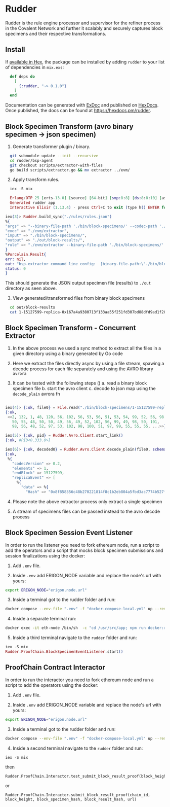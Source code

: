 # Rudder

Rudder is the rule engine processor and supervisor for the refiner process in the Covalent Network and further it scalably and securely captures block specimens and their respective transformations.

## Install

If [available in Hex](https://hex.pm/docs/publish), the package can be installed
by adding `rudder` to your list of dependencies in `mix.exs`:

  ```elixir
    def deps do
      [
        {:rudder, "~> 0.1.0"}
      ]
    end
  ```

Documentation can be generated with [ExDoc](https://github.com/elixir-lang/ex_doc)
and published on [HexDocs](https://hexdocs.pm). Once published, the docs can
be found at <https://hexdocs.pm/rudder>.

## Block Specimen Transform (avro binary specimen -> json specimen)

1. Generate transformer plugin / binary.

  ```bash
    git submodule update --init --recursive
    cd rudder/bsp-agent
    git checkout scripts/extractor-with-files
    go build scripts/extractor.go && mv extractor ../evm/
  ```

2. Apply transform rules.

  ```elixir
    iex -S mix

    Erlang/OTP 25 [erts-13.0] [source] [64-bit] [smp:8:8] [ds:8:8:10] [async-threads:1] [jit:ns] [dtrace]
    Generated rudder app
    Interactive Elixir (1.13.4) - press Ctrl+C to exit (type h() ENTER for help)

 iex(3)> Rudder.build_sync("./rules/rules.json")
%{
  "args" => "--binary-file-path './bin/block-specimens/' --codec-path './priv/schemas/block-ethereum.avsc' --indent-json 0 --output-file-path './out/block-results/'",
  "exec" => "./evm/extractor",
  "input" => "./bin/block-specimens/",
  "output" => "./out/block-results/",
  "rule" => "./evm/extractor --binary-file-path './bin/block-specimens/' --codec-path './priv/schemas/block-ethereum.avsc' --indent-json 0 --output-file-path './out/block-results/'"
}
%Porcelain.Result{
  err: nil,
  out: "bsp-extractor command line config:  [binary-file-path:\"./bin/block-specimens/\" codec-path:\"./priv/schemas/block-ethereum.avsc\" indent-json:\"0\" output-file-path:\"./out/block-results/\"]\n\nfile:  out/block-results/1-15127599-replica-0x167a4a9380713f133aa55f251fd307bd88dfd9ad1f2087346e1b741ff47ba7f5-specimen.json bytes:  1563265\n\nfile:  out/block-results/1-15127600-replica-0x14a2d5978dcde0e6988871c1a246bea31e44f73467f7c242f9cd19c30cd5f8b1-specimen.json bytes:  2761078\n\nfile:  out/block-results/1-15127601-replica-0x4757d9272c0f4c5f961667d43265123d22d7459d63f2041866df2962758c6070-specimen.json bytes:  3693996\n\nfile:  out/block-results/1-15127602-replica-0xce9ed851812286e05cd34684c9ce3836ea62ebbfc3764c8d8a131f0fd054ca35-specimen.json bytes:  4492753\n\nfile:  out/block-results/1-15127603-replica-0x5150c04d372839f7569f8d208514fd145d2fd450e13e6606bfc74b29aaadcbbf-specimen.json bytes:  818559\n\nfile:  out/block-results/1-15127603-replica-0x5fb7802a8b0f1853bd3e9e8a8646df603e6c57d8da7df62ed46bfec1a6a074c4-specimen.json bytes:  1684665\n\nfile:  out/block-results/1-15127604-replica-0xd3a4b3af87f6e43dcba7c663a4070445c22a84b7bb525046f0abd9678ec08c02-specimen.json bytes:  4839253\n\nfile:  out/block-results/1-15127605-replica-0xa7874fd4e10d6c0cc67a83c63854c08d819e08fec9590b4fa0add54970ef2841-specimen.json bytes:  3383928\n\nfile:  out/block-results/1-15127606-replica-0xeccf0cfc7d2d015de85f127039871da3f060086ad19b9a1468c9b6bb6b91e51e-specimen.json bytes:  1237007\n\nfile:  out/block-results/1-15127607-replica-0x8fecdc775c3454a95707b317d8954a5685e25e7323d988d09aea23468a8823ec-specimen.json bytes:  2914982\n\nfile:  out/block-results/1-15127608-replica-0xf52b8075ee753a9391d491b2c6bd72d59abc828c3e80fb07c7ee4775aa826056-specimen.json bytes:  1422270\n\nfile:  out/block-results/1-15127609-replica-0x9f0e6b925f13491ad303a9ba1789ec97bbea1c3f267bd6a91d081304a9a27875-specimen.json bytes:  3568478\n\nfile:  out/block-results/1-15127610-replica-0x47da4d59dbbe7434cd442718d7bd39560ea1b43a22eba9d92094e6b5b7703ad9-specimen.json bytes:  2210605\n\nfile:  out/block-results/1-15127611-replica-0xaff0a12c223cedbbea7a4e5454268cb00dd9da8ecbbd2a3890a799368df0a37a-specimen.json bytes:  1411556\n\nfile:  out/block-results/1-15127612-replica-0x6bd6290ede28a61c1427f2beed568fca09eef973b9a07c7f6e3b8afce8b277dc-specimen.json bytes:  4981049\n\nfile:  out/block-results/1-15127613-replica-0x9a8945013569749158565b2428962b15be43fb5b7401ee42d9b997962191b850-specimen.json bytes:  2933406\n\nfile:  out/block-results/1-15127614-replica-0xb0ce37928886daf2f1a27de119920bff38fabf27ee278302105c0229bbfb1b3d-specimen.json bytes:  271212\n\nfile:  out/block-results/1-15127615-replica-0x9fb0b947ebb4a3fb7cf82b11836d896fc2c12f02aa7325e0c746fabc3928dc70-specimen.json bytes:  1171409\n\nfile:  out/block-results/1-15127616-replica-0xaebea9c46b75eca6d61e2a25c07c9a560ba49a1b9e380fccfff4ab6bdb87c770-specimen.json bytes:  1491136\n\nfile:  out/block-results/1-15127617-replica-0xac8b8454b9ef91e3b66662a3060af0c50a958b329c4b74af8fa5ddc859851a61-specimen.json bytes:  1869991\n\nfile:  out/block-results/1-15127618-replica-0x6dbe6fb3c1141520b6f32c3ca26cccc9e1d7dba365aee93967a36ac91671ea33-specimen.json bytes:  3036349\n\nfile:  out/block-results/1-15127619-replica-0x204f962fd3ea09435883a857a972624c8c3ecd13b2d06d6de3d01844adb8c9c6-specimen.json bytes:  3486825\n\nfile:  out/block-results/1-15127620-replica-0x29c061b004e49b60a4ea8307b65a741b6015e9d2617d65044c49867ee6c6c18f-specimen.json bytes:  5705823\n\nfile:  out/block-results/1-15127621-replica-0xf4b610cba79149defb7e53f9308e654d94b3cbeb6530b385500b6b23acb55853-specimen.json bytes:  3657869\n\nfile:  out/block-results/1-15127622-replica-0x983aef3f55148d274e17f5d3f2285b88eedc60742763c012c7726f9f4a955028-specimen.json bytes:  5570971\n\nfile:  out/block-results/1-15127623-replica-0x1f05cff4bed40e0eff38a3ee387b4abff3332a6c805a3a53aca460997d16adc4-specimen.json bytes:  2177419\n\nfile:  out/block-results/1-15127624-replica-0x087ea6238cf4dfa64342c31eca77635c2cb2e166c462a6ea843923a7f7a72f8a-specimen.json bytes:  444069\n\nfile:  out/block-results/1-15127625-replica-0x52bffc579869912debc5dc59ce35ae4f9d" <> ...,
  status: 0
}
  ```

This should generate the JSON output specimen file (results) to `./out` directory as seen above.

3. View generated/transformed files from binary block specimens

  ```bash
    cd out/block-results
    cat 1-15127599-replica-0x167a4a9380713f133aa55f251fd307bd88dfd9ad1f2087346e1b741ff47ba7f5-specimen.json
  ```

## Block Specimen Transform - Concurrent Extractor

1. In the above process we used a sync method to extract all the files in a given directory using a binary generated by Go code

2. Here we extract the files directly async by using a file stream, spawing a decode process for each file separately and using the AVRO library `avrora`

3. It can be tested with the following steps ()
  a. read a binary block specimen file
  b. start the avro client
  c. decode to json map using the `decode_plain` avrora fn

```elixir

iex(4)> {:ok, file0} = File.read("./bin/block-specimens/1-15127599-replica-0x167a4a9380713f133aa55f251fd307bd88dfd9ad1f2087346e1b741ff47ba7f5")
{:ok,
 <<2, 132, 1, 48, 120, 56, 102, 56, 53, 56, 51, 53, 54, 99, 52, 56, 98,
   50, 55, 48, 50, 50, 49, 56, 49, 52, 102, 56, 99, 49, 98, 50, 101,
   98, 56, 48, 52, 97, 53, 102, 98, 100, 51, 97, 99, 55, 55, 55, ...>>}

iex(5)> {:ok, pid} = Rudder.Avro.Client.start_link()
{:ok, #PID<0.333.0>}

iex(6)> {:ok, decoded0} = Rudder.Avro.Client.decode_plain(file0, schema_name: "block-ethereum") [debug] reading schema `block-ethereum` from the file /Users/pranay/Documents/covalent/elixir-projects/rudder/priv/schemas/block-ethereum.avsc
{:ok,
 %{
   "codecVersion" => 0.2,
   "elements" => 1,
   "endBlock" => 15127599,
   "replicaEvent" => [
     %{
       "data" => %{
         "Hash" => "0x8f858356c48b270221814f8c1b2eb804a5fbd3ac7774b527f2fe0605be03fb37",
```

4. Please note the above extractor process only extract a single specimen

5. A stream of specimens files can be passed instead to the avro decode process

## Block Specimen Session Event Listener

In order to run the listener you need to fork ethereum node, run a script to add the operators and a script that mocks block specimen submissions and session finalizations using the docker:

1. Add `.env` file.

2. Inside `.env` add ERIGON_NODE variable and replace the node's url with yours:

```bash
export ERIGON_NODE="erigon.node.url"
```

3. Inside a terminal got to the rudder folder and run: 

```bash 
docker compose --env-file ".env" -f "docker-compose-local.yml" up --remove-orphans
```

4. Inside a separate terminal run:

```bash
docker exec -it eth-node /bin/sh  -c "cd /usr/src/app; npm run docker:run";
```

5. Inside a third terminal navigate to the `rudder` folder and run:

```elixir
iex -S mix 
Rudder.ProofChain.BlockSpecimenEventListener.start()
```

## ProofChain Contract Interactor 

In order to run the interactor you need to fork ethereum node and run a script to add the operators using the docker:

1. Add `.env` file.

2. Inside `.env` add ERIGON_NODE variable and replace the node's url with yours:

```bash
export ERIGON_NODE="erigon.node.url"
```

3. Inside a terminal got to the rudder folder and run: 

```bash 
docker compose --env-file ".env" -f "docker-compose-local.yml" up --remove-orphans
```

4. Inside a second terminal navigate to the `rudder` folder and run:

```elixir
iex -S mix 
```

then
```
Rudder.ProofChain.Interactor.test_submit_block_result_proof(block_height)
```
or
```
Rudder.ProofChain.Interactor.submit_block_result_proof(chain_id, block_height, block_specimen_hash, block_result_hash, url) 
```